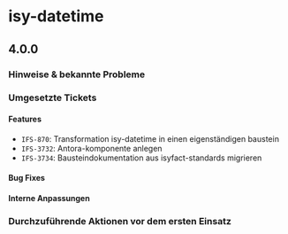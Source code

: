 # isy-datetime

## 4.0.0
### Hinweise & bekannte Probleme

### Umgesetzte Tickets
#### Features
- `IFS-870`: Transformation isy-datetime in einen eigenständigen baustein
- `IFS-3732`: Antora-komponente anlegen
- `IFS-3734`: Bausteindokumentation aus isyfact-standards migrieren
 
#### Bug Fixes

#### Interne Anpassungen

### Durchzuführende Aktionen vor dem ersten Einsatz
